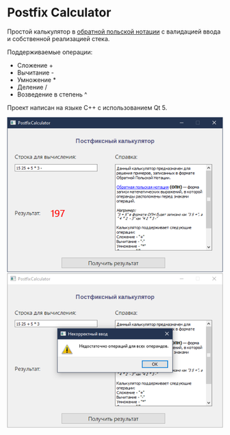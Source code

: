# Postfix Calculator
Простой калькулятор в [обратной польской нотации](https://ru.wikipedia.org/wiki/%D0%9E%D0%B1%D1%80%D0%B0%D1%82%D0%BD%D0%B0%D1%8F_%D0%BF%D0%BE%D0%BB%D1%8C%D1%81%D0%BA%D0%B0%D1%8F_%D0%B7%D0%B0%D0%BF%D0%B8%D1%81%D1%8C) с валидацией ввода и собственной реализацией стека.

Поддерживаемые операции:
* Сложение +
* Вычитание -
* Умножение *
* Деление /
* Возведение в степень ^

Проект написан на языке C++ с использованием Qt 5.

![Main Screen](/img/main.PNG)
![Validation Error](/img/validation-error.PNG)
